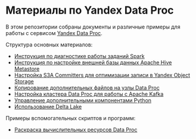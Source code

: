 # Материалы по Yandex Data Proc

В этом репозитории собраны документы и различные примеры для работы с сервисом [Yandex Data Proc](https://cloud.yandex.ru/services/data-proc).

Структура основных материалов:
* [Инструкция по диагностике работы заданий Spark](https://github.com/zinal/yc-dataproc-snippets/tree/main/dataproc-spark-diag/)
* [Инструкция по настройке внешней базы данных Apache Hive Metastore](https://github.com/zinal/yc-dataproc-snippets/tree/main/dataproc-hive/)
* [Настройка S3A Committers для оптимизации записи в Yandex Object Storage](https://github.com/zinal/yc-dataproc-snippets/tree/main/dataproc-s3a-committers/)
* [Копирование дополнительных файлов на узлы Data Proc](https://github.com/zinal/yc-dataproc-snippets/tree/main/dataproc-copy-files/)
* [Настройка кластера Data Proc для работы с Apache Kafka](https://github.com/zinal/yc-dataproc-snippets/tree/main/dataproc-kafka/)
* [Управление дополнительными компонентами Python](https://github.com/zinal/yc-dataproc-snippets/tree/main/dataproc-python-repo/)
* [Использование Delta Lake](https://github.com/zinal/yc-dataproc-snippets/tree/main/dataproc-deltalake/)

Примеры вспомогательных скриптов и программ:
* [Раскраска вычислительных ресурсов Data Proc](https://github.com/zinal/yc-dataproc-snippets/tree/main/dp-compute-colorizer/)
